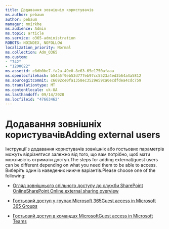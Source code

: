 ```yaml
---
title: Додавання зовнішніх користувачів
ms.author: pebaum
author: pebaum
manager: mnirkhe
ms.audience: Admin
ms.topic: article
ms.service: o365-administration
ROBOTS: NOINDEX, NOFOLLOW
localization_priority: Normal
ms.collection: Adm_O365
ms.custom:
- "742"
- "1200022"
ms.assetid: e8db0be7-fa2a-49e0-8e63-65e1750afaaa
ms.openlocfilehash: b54a5f9eb53d777eb97cc5523a4ed3b64a4a5812
ms.sourcegitcommit: c6692ce0fa1358ec3529e59ca0ecdfdea4cdc759
ms.translationtype: MT
ms.contentlocale: uk-UA
ms.lasthandoff: 09/14/2020
ms.locfileid: "47663462"
---
```

# <a name="adding-external-users"></a><span data-ttu-id="fb81a-102">Додавання зовнішніх користувачів</span><span class="sxs-lookup"><span data-stu-id="fb81a-102">Adding external users</span></span>

<span data-ttu-id="fb81a-103">Інструкції з додавання користувачів зовнішніх або гостьових параметрів можуть відрізнятися залежно від того, що вам потрібно, щоб мати можливість отримати доступ.</span><span class="sxs-lookup"><span data-stu-id="fb81a-103">The steps for adding external/guest users can be different depending on what you need them to be able to access.</span></span> <span data-ttu-id="fb81a-104">Виберіть один із наведених нижче варіантів.</span><span class="sxs-lookup"><span data-stu-id="fb81a-104">Please choose one of the following:</span></span>
  
- [<span data-ttu-id="fb81a-105">Огляд зовнішнього спільного доступу до служби SharePoint Online</span><span class="sxs-lookup"><span data-stu-id="fb81a-105">SharePoint Online external sharing overview</span></span>](https://docs.microsoft.com/sharepoint/external-sharing-overview)

- [<span data-ttu-id="fb81a-106">Гостьовий доступ у групах Microsoft 365</span><span class="sxs-lookup"><span data-stu-id="fb81a-106">Guest access in Microsoft 365 Groups</span></span>](https://support.office.com/article/guest-access-in-office-365-groups-bfc7a840-868f-4fd6-a390-f347bf51aff6)

- [<span data-ttu-id="fb81a-107">Гостьовий доступ в командах Microsoft</span><span class="sxs-lookup"><span data-stu-id="fb81a-107">Guest access in Microsoft Teams</span></span>](https://docs.microsoft.com/microsoftteams/guest-access-checklist)

